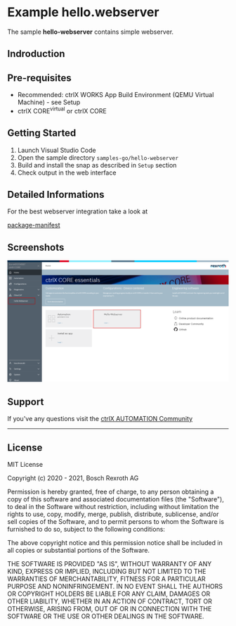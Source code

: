 # Example hello.webserver

The sample __hello-webserver__ contains simple webserver.

## Indroduction


## Pre-requisites

* Recommended: ctrlX WORKS App Build Environment (QEMU Virtual Machine) - see Setup
* ctrlX CORE<sup>virtual</sup> or ctrlX CORE

## Getting Started

1. Launch Visual Studio Code
2. Open the sample directory `samples-go/hello-webserver`
3. Build and install the snap as described in `Setup` section
4. Check output in the web interface

## Detailed Informations 

For the best webserver integration take a look at

[package-manifest](./../package-manifest.md)


## Screenshots

![Landingpage](./docs/images/landingpage.png)

## Support

If you've any questions visit the [ctrlX AUTOMATION Community](https://developer.community.boschrexroth.com/)

___

## License

MIT License

Copyright (c) 2020 - 2021, Bosch Rexroth AG

Permission is hereby granted, free of charge, to any person obtaining a copy
of this software and associated documentation files (the "Software"), to deal
in the Software without restriction, including without limitation the rights
to use, copy, modify, merge, publish, distribute, sublicense, and/or sell
copies of the Software, and to permit persons to whom the Software is
furnished to do so, subject to the following conditions:

The above copyright notice and this permission notice shall be included in all
copies or substantial portions of the Software.

THE SOFTWARE IS PROVIDED "AS IS", WITHOUT WARRANTY OF ANY KIND, EXPRESS OR
IMPLIED, INCLUDING BUT NOT LIMITED TO THE WARRANTIES OF MERCHANTABILITY,
FITNESS FOR A PARTICULAR PURPOSE AND NONINFRINGEMENT. IN NO EVENT SHALL THE
AUTHORS OR COPYRIGHT HOLDERS BE LIABLE FOR ANY CLAIM, DAMAGES OR OTHER
LIABILITY, WHETHER IN AN ACTION OF CONTRACT, TORT OR OTHERWISE, ARISING FROM,
OUT OF OR IN CONNECTION WITH THE SOFTWARE OR THE USE OR OTHER DEALINGS IN THE
SOFTWARE.

